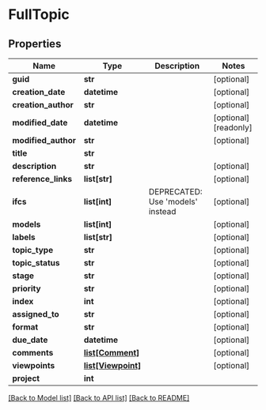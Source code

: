 # FullTopic

## Properties
Name | Type | Description | Notes
------------ | ------------- | ------------- | -------------
**guid** | **str** |  | [optional] 
**creation_date** | **datetime** |  | [optional] 
**creation_author** | **str** |  | [optional] 
**modified_date** | **datetime** |  | [optional] [readonly] 
**modified_author** | **str** |  | [optional] 
**title** | **str** |  | 
**description** | **str** |  | [optional] 
**reference_links** | **list[str]** |  | [optional] 
**ifcs** | **list[int]** | DEPRECATED: Use &#39;models&#39; instead | [optional] 
**models** | **list[int]** |  | [optional] 
**labels** | **list[str]** |  | [optional] 
**topic_type** | **str** |  | [optional] 
**topic_status** | **str** |  | [optional] 
**stage** | **str** |  | [optional] 
**priority** | **str** |  | [optional] 
**index** | **int** |  | [optional] 
**assigned_to** | **str** |  | [optional] 
**format** | **str** |  | [optional] 
**due_date** | **datetime** |  | [optional] 
**comments** | [**list[Comment]**](Comment.md) |  | [optional] 
**viewpoints** | [**list[Viewpoint]**](Viewpoint.md) |  | [optional] 
**project** | **int** |  | 

[[Back to Model list]](../README.md#documentation-for-models) [[Back to API list]](../README.md#documentation-for-api-endpoints) [[Back to README]](../README.md)


